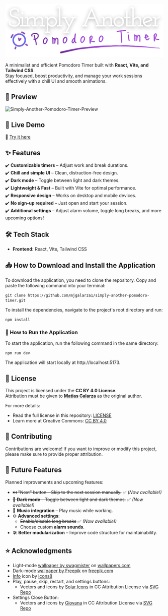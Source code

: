 <p align="center">
  <img src="src/assets/imgs/simply-another-pomodoro-timer-logo.svg" alt="Simply Another Pomodoro Timer Logo">
</p>

A minimalist and efficient Pomodoro Timer built with **React, Vite, and Tailwind CSS**.  
Stay focused, boost productivity, and manage your work sessions effectively with a chill UI and smooth animations.

## 📸 Preview
<img src="https://i.ibb.co/LzL69bRc/Simply-Another-Pomodoro-Timer-Preview.gif" alt="Simply-Another-Pomodoro-Timer-Preview" border="0">

## 🚀 Live Demo
🔗 [Try it here](https://simplyanotherpomodorotimer.netlify.app)

## ✨ Features
✔️ **Customizable timers** – Adjust work and break durations.  
✔️ **Chill and simple UI** – Clean, distraction-free design.  
✔️ **Dark mode** – Toggle between light and dark themes.  
✔️ **Lightweight & Fast** – Built with Vite for optimal performance.  
✔️ **Responsive design** – Works on desktop and mobile devices.  
✔️ **No sign-up required** – Just open and start your session.  
✔️ **Additional settings** – Adjust alarm volume, toggle long breaks, and more upcoming options!

## 🛠️ Tech Stack
- **Frontend:** React, Vite, Tailwind CSS

## 📥 How to Download and Install the Application
To download the application, you need to clone the repository. Copy and paste the following command into your terminal:  
```
git clone https://github.com/mjgalarza1/simply-another-pomodoro-timer.git
```
To install the dependencies, navigate to the project's root directory and run:
```
npm install
```
### 🚀 How to Run the Application
To start the application, run the following command in the same directory:
```
npm run dev
```
The application will start locally at http://localhost:5173.

## 📜 License
This project is licensed under the **CC BY 4.0 License**.  
Attribution must be given to **[Matias Galarza](https://github.com/mjgalarza1)** as the original author.

For more details:
- Read the full license in this repository: [LICENSE](https://github.com/mjgalarza1/simply-another-pomodoro-timer/blob/main/LICENSE)
- Learn more at Creative Commons: [CC BY 4.0](https://creativecommons.org/licenses/by/4.0/)

## 🙌 Contributing
Contributions are welcome! If you want to improve or modify this project, please make sure to provide proper attribution.

## 🔮 Future Features
Planned improvements and upcoming features:
 
- ~~⏭️ "Next" button – Skip to the next session manually.~~ ✅ *(Now available!)*
- ~~🌙 **Dark mode** – Toggle between light and dark themes.~~ ✅ *(Now available!)*
- 🎵 **Music integration** – Play music while working.
- ⚙️ **Advanced settings**:
  - ~~Enable/disable long breaks~~ ✅ *(Now available!)*
  - Choose custom **alarm sounds**.
- 🛠️ **Better modularization** – Improve code structure for maintainability.


## ⭐ Acknowledgments  
- Light-mode [wallpaper by swagmister](https://wallpapers.com/wallpapers/pastel-watercolor-q4u3pgnrn42zo6zb.html) on [wallpapers.com](https://www.wallpapers.com)
- Dark-mode [wallpaper by Freepik](https://www.freepik.com/free-vector/night-starry-sky-background_3799982.htm#fromView=image_search_similar&page=2&position=22&uuid=416ddf40-0346-408d-8f83-fbc8aa356b3a) on [freepik.com](https://www.freepik.com)
- [Info](https://icons8.com/icon/lr0VUxUGGB6L/info) icon by [Icons8](https://icons8.com)
- Play, pause, skip, restart, and settings buttons:
  - Vectors and icons by [Solar Icons](https://www.figma.com/community/file/1166831539721848736) in CC Attribution License via [SVG Repo](https://www.svgrepo.com)
- Settings Close Button:
  - Vectors and icons by [Giovana](https://www.figma.com/@d12da0b9_b193_4) in CC Attribution License via [SVG Repo](https://www.svgrepo.com)
